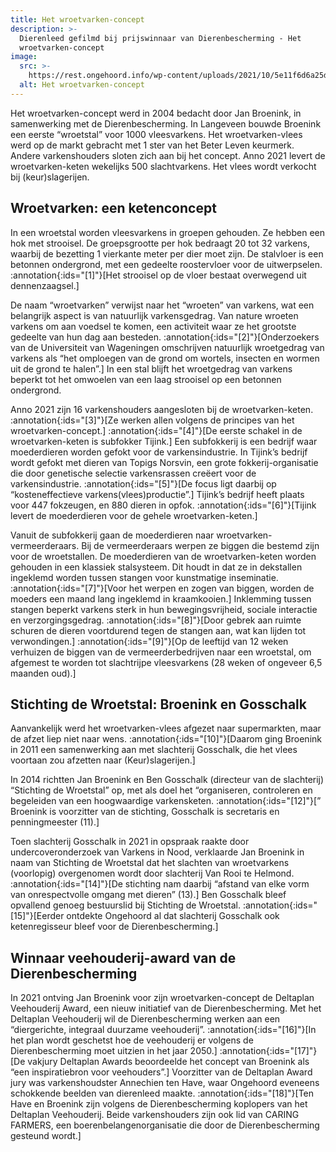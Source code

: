 ```yaml
---
title: Het wroetvarken-concept
description: >-
  Dierenleed gefilmd bij prijswinnaar van Dierenbescherming - Het
  wroetvarken-concept
image:
  src: >-
    https://rest.ongehoord.info/wp-content/uploads/2021/10/5e11f6d6a25df569319074.jpg
  alt: Het wroetvarken-concept
---
```


Het wroetvarken-concept werd in 2004 bedacht door Jan Broenink, in samenwerking met de Dierenbescherming. In Langeveen bouwde Broenink een eerste “wroetstal” voor 1000 vleesvarkens. Het wroetvarken-vlees werd op de markt gebracht met 1 ster van het Beter Leven keurmerk. Andere varkenshouders sloten zich aan bij het concept. Anno 2021 levert de wroetvarken-keten wekelijks 500 slachtvarkens. Het vlees wordt verkocht bij (keur)slagerijen.

## Wroetvarken: een ketenconcept

In een wroetstal worden vleesvarkens in groepen gehouden. Ze hebben een hok met strooisel. De groepsgrootte per hok bedraagt 20 tot 32 varkens, waarbij de bezetting 1 vierkante meter per dier moet zijn. De stalvloer is een betonnen ondergrond, met een gedeelte roostervloer voor de uitwerpselen. :annotation{:ids="[1]"}[Het strooisel op de vloer bestaat overwegend uit dennenzaagsel.]

De naam “wroetvarken” verwijst naar het “wroeten” van varkens, wat een belangrijk aspect is van natuurlijk varkensgedrag. Van nature wroeten varkens om aan voedsel te komen, een activiteit waar ze het grootste gedeelte van hun dag aan besteden. :annotation{:ids="[2]"}[Onderzoekers van de Universiteit van Wageningen omschrijven natuurlijk wroetgedrag van varkens als “het omploegen van de grond om wortels, insecten en wormen uit de grond te halen”.] In een stal blijft het wroetgedrag van varkens beperkt tot het omwoelen van een laag strooisel op een betonnen ondergrond.

Anno 2021 zijn 16 varkenshouders aangesloten bij de wroetvarken-keten. :annotation{:ids="[3]"}[Ze werken allen volgens de principes van het wroetvarken-concept.] :annotation{:ids="[4]"}[De eerste schakel in de wroetvarken-keten is subfokker Tijink.] Een subfokkerij is een bedrijf waar moederdieren worden gefokt voor de varkensindustrie. In Tijink’s bedrijf wordt gefokt met dieren van Topigs Norsvin, een grote fokkerij-organisatie die door genetische selectie varkensrassen creëert voor de varkensindustrie. :annotation{:ids="[5]"}[De focus ligt daarbij op “kosteneffectieve varkens(vlees)productie”.] Tijink’s bedrijf heeft plaats voor 447 fokzeugen, en 880 dieren in opfok. :annotation{:ids="[6]"}[Tijink levert de moederdieren voor de gehele wroetvarken-keten.]

Vanuit de subfokkerij gaan de moederdieren naar wroetvarken-vermeerderaars. Bij de vermeerderaars werpen ze biggen die bestemd zijn voor de wroetstallen. De moederdieren van de wroetvarken-keten worden gehouden in een klassiek stalsysteem. Dit houdt in dat ze in dekstallen ingeklemd worden tussen stangen voor kunstmatige inseminatie. :annotation{:ids="[7]"}[Voor het werpen en zogen van biggen, worden de moeders een maand lang ingeklemd in kraamkooien.] Inklemming tussen stangen beperkt varkens sterk in hun bewegingsvrijheid, sociale interactie en verzorgingsgedrag. :annotation{:ids="[8]"}[Door gebrek aan ruimte schuren de dieren voortdurend tegen de stangen aan, wat kan lijden tot verwondingen.] :annotation{:ids="[9]"}[Op de leeftijd van 12 weken verhuizen de biggen van de vermeerderbedrijven naar een wroetstal, om afgemest te worden tot slachtrijpe vleesvarkens (28 weken of ongeveer 6,5 maanden oud).]

## Stichting de Wroetstal: Broenink en Gosschalk

Aanvankelijk werd het wroetvarken-vlees afgezet naar supermarkten, maar de afzet liep niet naar wens. :annotation{:ids="[10]"}[Daarom ging Broenink in 2011 een samenwerking aan met slachterij Gosschalk, die het vlees voortaan zou afzetten naar (Keur)slagerijen.]

In 2014 richtten Jan Broenink en Ben Gosschalk (directeur van de slachterij) “Stichting de Wroetstal” op, met als doel het “organiseren, controleren en begeleiden van een hoogwaardige varkensketen. :annotation{:ids="[12]"}[” Broenink is voorzitter van de stichting, Gosschalk is secretaris en penningmeester (11).]

Toen slachterij Gosschalk in 2021 in opspraak raakte door undercoveronderzoek van Varkens in Nood, verklaarde Jan Broenink in naam van Stichting de Wroetstal dat het slachten van wroetvarkens (voorlopig) overgenomen wordt door slachterij Van Rooi te Helmond. :annotation{:ids="[14]"}[De stichting nam daarbij “afstand van elke vorm van onrespectvolle omgang met dieren” (13).] Ben Gosschalk bleef opvallend genoeg bestuurslid bij Stichting de Wroetstal. :annotation{:ids="[15]"}[Eerder ontdekte Ongehoord al dat slachterij Gosschalk ook ketenregisseur bleef voor de Dierenbescherming.]

## Winnaar veehouderij-award van de Dierenbescherming

In 2021 ontving Jan Broenink voor zijn wroetvarken-concept de Deltaplan Veehouderij Award, een nieuw initiatief van de Dierenbescherming. Met het Deltaplan Veehouderij wil de Dierenbescherming werken aan een “diergerichte, integraal duurzame veehouderij”. :annotation{:ids="[16]"}[In het plan wordt geschetst hoe de veehouderij er volgens de Dierenbescherming moet uitzien in het jaar 2050.] :annotation{:ids="[17]"}[De vakjury Deltaplan Awards beoordeelde het concept van Broenink als “een inspiratiebron voor veehouders”.] Voorzitter van de Deltaplan Award jury was varkenshoudster Annechien ten Have, waar Ongehoord eveneens schokkende beelden van dierenleed maakte. :annotation{:ids="[18]"}[Ten Have en Broenink zijn volgens de Dierenbescherming koplopers van het Deltaplan Veehouderij. Beide varkenshouders zijn ook lid van CARING FARMERS, een boerenbelangenorganisatie die door de Dierenbescherming gesteund wordt.]

